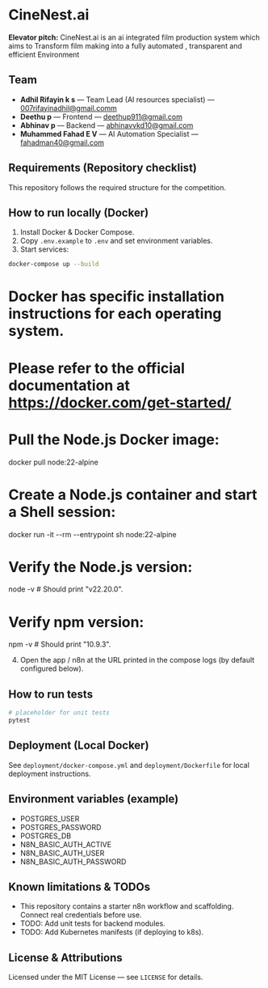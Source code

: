 # CineNest.ai

**Elevator pitch:** CineNest.ai is an ai integrated film production system which aims to Transform film making into a fully automated , transparent  and efficient  Environment

## Team
- **Adhil Rifayin k s** — Team Lead (AI resources specialist) — 007rifayinadhil@gmail.comm
- **Deethu p** — Frontend — deethup911@gmail.com
- **Abhinav p** — Backend — abhinavvkd10@gmail.com
- **Muhammed Fahad E V** — AI Automation Specialist — fahadman40@gmail.com


## Requirements (Repository checklist)
This repository follows the required structure for the competition.

## How to run locally (Docker)
1. Install Docker & Docker Compose.
2. Copy `.env.example` to `.env` and set environment variables.
3. Start services:
```bash
docker-compose up --build
```
# Docker has specific installation instructions for each operating system.
# Please refer to the official documentation at https://docker.com/get-started/

# Pull the Node.js Docker image:
docker pull node:22-alpine

# Create a Node.js container and start a Shell session:
docker run -it --rm --entrypoint sh node:22-alpine

# Verify the Node.js version:
node -v # Should print "v22.20.0".

# Verify npm version:
npm -v # Should print "10.9.3".

4. Open the app / n8n at the URL printed in the compose logs (by default configured below).

## How to run tests
```bash
# placeholder for unit tests
pytest
```

## Deployment (Local Docker)
See `deployment/docker-compose.yml` and `deployment/Dockerfile` for local deployment instructions.

## Environment variables (example)
- POSTGRES_USER
- POSTGRES_PASSWORD
- POSTGRES_DB
- N8N_BASIC_AUTH_ACTIVE
- N8N_BASIC_AUTH_USER
- N8N_BASIC_AUTH_PASSWORD

## Known limitations & TODOs
- This repository contains a starter n8n workflow and scaffolding. Connect real credentials before use.
- TODO: Add unit tests for backend modules.
- TODO: Add Kubernetes manifests (if deploying to k8s).

## License & Attributions
Licensed under the MIT License — see `LICENSE` for details.
